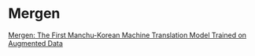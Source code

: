 # Mergen

[Mergen: The First Manchu-Korean Machine Translation Model Trained on Augmented Data](https://arxiv.org/pdf/2311.17492.pdf)
